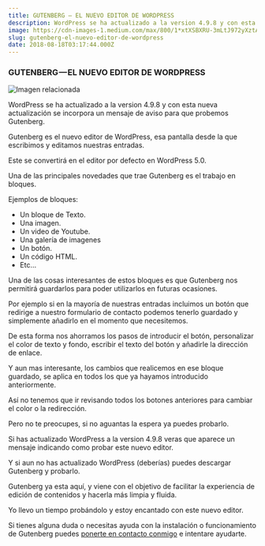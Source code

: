```yaml
---
title: GUTENBERG — EL NUEVO EDITOR DE WORDPRESS
description: WordPress se ha actualizado a la version 4.9.8 y con esta nueva actualización se incorpora un mensaje de aviso para que probemos Gutenberg.
image: https://cdn-images-1.medium.com/max/800/1*xtXSBXRU-3mLtJ972yXztA.jpeg
slug: gutenberg-el-nuevo-editor-de-wordpress
date: 2018-08-18T03:17:44.000Z
---
```


### GUTENBERG — EL NUEVO EDITOR DE WORDPRESS

![Imagen relacionada](https://cdn-images-1.medium.com/max/800/1*xtXSBXRU-3mLtJ972yXztA.jpeg)

WordPress se ha actualizado a la version 4.9.8 y con esta nueva actualización se incorpora un mensaje de aviso para que probemos Gutenberg.

Gutenberg es el nuevo editor de WordPress, esa pantalla desde la que escribimos y editamos nuestras entradas.

Este se convertirá en el editor por defecto en WordPress 5.0.

Una de las principales novedades que trae Gutenberg es el trabajo en bloques.

Ejemplos de bloques:

- Un bloque de Texto.
- Una imagen.
- Un video de Youtube.
- Una galería de imagenes
- Un botón.
- Un código HTML.
- Etc…

Una de las cosas interesantes de estos bloques es que Gutenberg nos permitirá guardarlos para poder utilizarlos en futuras ocasiones.

Por ejemplo si en la mayoría de nuestras entradas incluimos un botón que redirige a nuestro formulario de contacto podemos tenerlo guardado y simplemente añadirlo en el momento que necesitemos.

De esta forma nos ahorramos los pasos de introducir el botón, personalizar el color de texto y fondo, escribir el texto del botón y añadirle la dirección de enlace.

Y aun mas interesante, los cambios que realicemos en ese bloque guardado, se aplica en todos los que ya hayamos introducido anteriormente.

Así no tenemos que ir revisando todos los botones anteriores para cambiar el color o la redirección.

Pero no te preocupes, si no aguantas la espera ya puedes probarlo.

Si has actualizado WordPress a la version 4.9.8 veras que aparece un mensaje indicando como probar este nuevo editor.

Y si aun no has actualizado WordPress (deberías) puedes descargar Gutenberg y probarlo.

Gutenberg ya esta aquí, y viene con el objetivo de facilitar la experiencia de edición de contenidos y hacerla más limpia y fluida.

Yo llevo un tiempo probándolo y estoy encantado con este nuevo editor.

Si tienes alguna duda o necesitas ayuda con la instalación o funcionamiento de Gutenberg puedes [ponerte en contacto conmigo](mailto:info@ajra.es) e intentare ayudarte.
